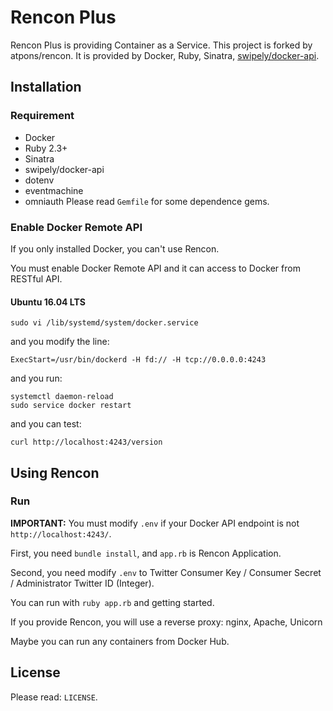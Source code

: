 Rencon Plus
======================
Rencon Plus is providing Container as a Service.
This project is forked by atpons/rencon.
It is provided by Docker, Ruby, Sinatra, [swipely/docker-api](https://github.com/swipely/docker-api).

Installation
------
### Requirement
+ Docker
+ Ruby 2.3+
+ Sinatra
+ swipely/docker-api
+ dotenv
+ eventmachine
+ omniauth
Please read `Gemfile` for some dependence gems.

### Enable Docker Remote API
If you only installed Docker, you can't use Rencon.

You must enable Docker Remote API and it can access to Docker from RESTful API.

#### Ubuntu 16.04 LTS
    sudo vi /lib/systemd/system/docker.service
and you modify the line:

    ExecStart=/usr/bin/dockerd -H fd:// -H tcp://0.0.0.0:4243
and you run:

    systemctl daemon-reload
    sudo service docker restart
and you can test:

    curl http://localhost:4243/version


Using Rencon
-------------
### Run
**IMPORTANT:** You must modify `.env` if your Docker API endpoint is not `http://localhost:4243/`.

First, you need `bundle install`, and `app.rb` is Rencon Application.

Second, you need modify `.env` to Twitter Consumer Key / Consumer Secret / Administrator Twitter ID (Integer).

You can run with `ruby app.rb` and getting started.

If you provide Rencon, you will use a reverse proxy: nginx, Apache, Unicorn

Maybe you can run any containers from Docker Hub.

License
--------
Please read: `LICENSE`.
